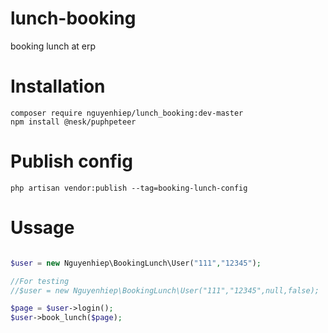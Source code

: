 # lunch-booking
booking lunch at erp

# Installation

```
composer require nguyenhiep/lunch_booking:dev-master
npm install @nesk/puphpeteer
```

# Publish config

```
php artisan vendor:publish --tag=booking-lunch-config
```

# Ussage

```php

$user = new Nguyenhiep\BookingLunch\User("111","12345");

//For testing
//$user = new Nguyenhiep\BookingLunch\User("111","12345",null,false);

$page = $user->login();
$user->book_lunch($page);
```


